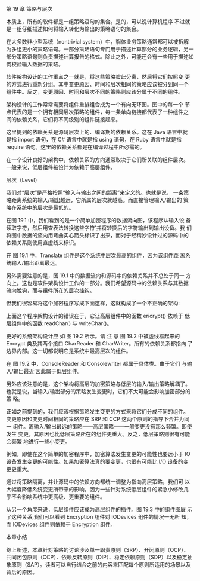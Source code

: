 第 19 章 策略与层次

本质上，所有的软件都是一组策略语句的集合。是的，可以说计算机程序
不过就是一组仔细描述如何将输入转化为输出的策略语句的集合。

在大多数非小型系统（nontrivial system）中，翳体业务策略通常都可以被拆解
为多组更小的策略语句。一部分策略语句专门用于描述计算部分的业务逻辑，另一
部分策略语句则负责描述计算报告的格式。除此之外，可能还会有一些用于描述如
何校验输入数据的策略。

软件架构设计的工作重点之一就是，将这些策略彼此分离，然后将它们按照变
更的方式进行重新分组。其中变更原因、时间和层次相同的策略应该被分到同一个
组件中。反之，变更原因、时间和层次不同的策略则应该分属于不同的组件。

架构设计的工作常常需要将组件重排组合成为一个有向无环图。图中的每一个
节点代表的是一个拥有相同层次策略的组件，每一条单向链接都代表了一种组件之
间的依赖关系，它们将不同级别的组件链接起来。

这里提到的依赖关系是源码层次上的、编译期的依赖关系。这在 Java 语言中就
是指 import 语句，在 C# 语言中就是指 using 语句，在 Ruby 语言中就是指 require
语句。这里的依赖关系都是在编译过程中所必需的。

在一个设计良好的架构中，依赖关系的方向通常取决于它们所关联的组件层次。
一般来说，低层组件被设计为依赖于高层组件。

层次（Level）

我们对“层次”是严格按照“输入与输出之间的距离”来定义的。也就是说，
一条策略距离系统的输入/输出越远，它所属的层次就越高。而直接管理输入/输出的
策略在系统中的层次是最低的。

在图 19.1 中，我们看到的是一个简单加密程序的数据流向图，该程序从输入设
备读取字符，然后用查表法转换这些字符'并将转换后的字符输出到输出设备。我
们将图中数据的流向用弯曲实心箭头标识了出来，而对于经精妙设计过的源码中的
依赖关系则使用直虚线来标识。

在 图 19.1 中，Translate 组件是这个系统中层次最高的组件，因为该组件距
离系统输入/输岀距离最远。

另外需要注意的是，图 19.1 中的数据流向和源码中的依赖关系并不总处于同一
方向上。这也是软件架构设计工作的一部分。我们希望源码中的依赖关系与其数据
流向脫钩，而与组件所在的层次挂钩。

但我们很容易将这个加密程序写成下面这样，这就构成了一个不正确的架构:

上面这个程序架构设计的错误在于，它让高层组件中的函数 ericrypt() 依赖于
低层组件中的函数 readChar() 与 writeChar()。

更好的系统架构设计应 如 图 19.2 所示。请 注 意 图 19.2 中被虚线框起来的
Encrypt 类及其两个接口 CharReader 和 CharWriter。所有的依赖关系都指向
了边界内部。这一切都说明它是系统中最高层次的组件。

在 图 19.2 中，ConsoleReader 和 Consolewriter 都属于具体类。由于它们
与输入/输岀最近’因此属于低层组件。

另外应该注意的是，这个架构将高层的加密策略与低层的输入/输出策略解耦了。
也就是说，当输入/输岀部分的策略发生变更时，它们不太可能会影响加密部分的策
略。

正如之前提到的，我们应该根据策略发生变更的方式来将它们分成不同的组件。
变更原因和变更时间相同的策略应在 SRP 和 CCP 这两个原则的指导下合并为同一
组件。离输入/输出最远的策略——高层策略——一般变更没有那么频繁。即使发生
变更，其原因也比低层策略所在的组件更重大。反之，低层策略则很有可能会频繁
地进行一些小变更。

例如，即使在这个简单的加密程序中，加密算法发生变更的可能性也要远小于
IO 设备发生变更的可能性。如果加密算法真的要变更，也很有可能比 I/O 设备的变
更更重大。

通过将策略隔离，并让源码中的依赖方向都统一调整为指向高层策略，我们可
以大幅度降低系统变更所带来的影响。因为一些针对系统低层组件的紧急小修改几
乎不会影响系统中更高级、更重要的组件。

从另一个角度来说，低层组件应该成为高层组件的插件。图 19.3 中的组件图展
示了这种关系,我们可以看到 Encryption 组件对 IODevices 组件的情况一无所
知，而 IODevices 组件则依赖于 Encryption 组件。

本章小结

综上所述，本章针对策略的讨论涉及单一职责原则（SRP）、开闭原则（OCP）、
共同闭包原则（CCP）、依赖反转原则（DIP）、稳定依赖原则（SDP）以及稳定抽
象原则（SAP）。读者可以自行结合之前的内容来匹配每个原则所适用的场景以及
背后的原因。
